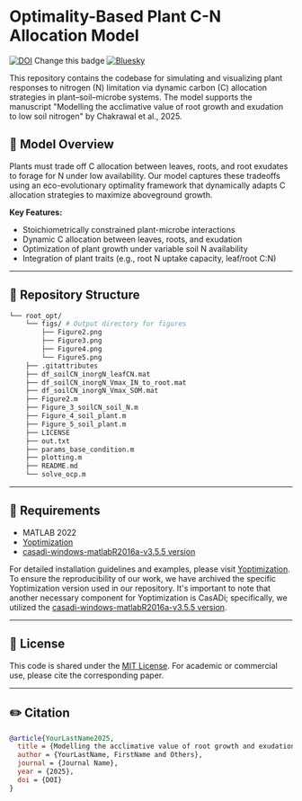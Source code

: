 # Optimality-Based Plant C-N Allocation Model

[![DOI](https://zenodo.org/badge/DOI/10.5281/zenodo.10481394.svg)](https://doi.org/10.5281/zenodo.10481394) Change this badge
[![Bluesky](https://img.shields.io/badge/Bluesky-0285FF?style=for-the-badge&logo=Bluesky&logoColor=white&label=Follow%20@ArjunChakrawal)](https://t.co/qixbogmjmO)

This repository contains the codebase for simulating and visualizing plant responses to nitrogen (N) limitation via dynamic carbon (C) allocation strategies in plant–soil–microbe systems. The model supports the manuscript "Modelling the acclimative value of root growth and exudation to low soil nitrogen" by  Chakrawal et al., 2025.

## 🌱 Model Overview
Plants must trade off C allocation between leaves, roots, and root exudates to forage for N under low availability. Our model captures these tradeoffs using an eco-evolutionary optimality framework that dynamically adapts C allocation strategies to maximize aboveground growth.

**Key Features:**
- Stoichiometrically constrained plant-microbe interactions
- Dynamic C allocation between leaves, roots, and exudation
- Optimization of plant growth under variable soil N availability
- Integration of plant traits (e.g., root N uptake capacity, leaf/root C:N)


---

## 📁 Repository Structure
```sh
└── root_opt/
    └── figs/ # Output directory for figures
        ├── Figure2.png
        ├── Figure3.png
        ├── Figure4.png
        └── Figure5.png
    ├── .gitattributes 
    ├── df_soilCN_inorgN_leafCN.mat 
    ├── df_soilCN_inorgN_Vmax_IN_to_root.mat 
    ├── df_soilCN_inorgN_Vmax_SOM.mat 
    ├── Figure2.m 
    ├── Figure_3_soilCN_soil_N.m 
    ├── Figure_4_soil_plant.m 
    ├── Figure_5_soil_plant.m     
    ├── LICENSE 
    ├── out.txt 
    ├── params_base_condition.m
    ├── plotting.m 
    ├── README.md 
    └── solve_ocp.m
```
---

## 🧪 Requirements
- MATLAB 2022
- [Yoptimization](https://www.yoptimization.com/)
- [casadi-windows-matlabR2016a-v3.5.5 version](https://github.com/casadi/casadi/releases/download/3.5.5/casadi-windows-matlabR2016a-v3.5.5.zip)

For detailed installation guidelines and examples, please visit [Yoptimization](https://www.yoptimization.com/). To ensure the reproducibility of our work, we have archived the specific Yoptimization version used in our repository. It's important to note that another necessary component for Yoptimization is CasADi; specifically, we utilized the [casadi-windows-matlabR2016a-v3.5.5 version](https://github.com/casadi/casadi/releases/download/3.5.5/casadi-windows-matlabR2016a-v3.5.5.zip).

---

## 📄 License

This code is shared under the [MIT License](LICENSE). For academic or commercial use, please cite the corresponding paper.

---
## ✏️ Citation

```bibtex
@article{YourLastName2025,
  title = {Modelling the acclimative value of root growth and exudation to low soil nitrogen},
  author = {YourLastName, FirstName and Others},
  journal = {Journal Name},
  year = {2025},
  doi = {DOI}
}
```